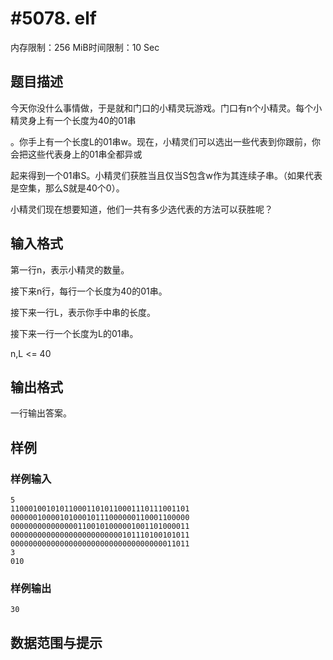 # #5078. elf

内存限制：256 MiB时间限制：10 Sec

## 题目描述

今天你没什么事情做，于是就和门口的小精灵玩游戏。门口有n个小精灵。每个小精灵身上有一个长度为40的01串

。你手上有一个长度L的01串w。现在，小精灵们可以选出一些代表到你跟前，你会把这些代表身上的01串全都异或

起来得到一个01串S。小精灵们获胜当且仅当S包含w作为其连续子串。（如果代表是空集，那么S就是40个0）。

小精灵们现在想要知道，他们一共有多少选代表的方法可以获胜呢？

## 输入格式

第一行n，表示小精灵的数量。

接下来n行，每行一个长度为40的01串。

接下来一行L，表示你手中串的长度。

接下来一行一个长度为L的01串。

n,L <= 40

## 输出格式

一行输出答案。

## 样例

### 样例输入

    
    5
    1100010010101100011010110001110111001101
    0000001000010100010111000000110001100000
    0000000000000001100101000001001101000011
    0000000000000000000000000101110100101011
    0000000000000000000000000000000000011011
    3
    010
    

### 样例输出

    
    30
    

## 数据范围与提示
